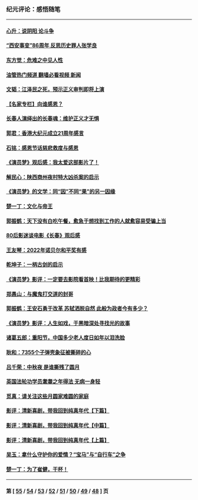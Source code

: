 ### 纪元评论：感悟随笔
---
#### [心升：说阴阳 论斗争](../../pages/nsc1035/n13885189.md?12310330) 
#### [“西安事变”86周年 反思历史罪人张学良](../../pages/nsc1035/n13882019.md?12310330) 
#### [东方觉：危难之中见人性](../../pages/nsc1035/n13881549.md?12310330) 
#### [油管热门频道 翻墙必看视频 新闻](ok?12310330)
#### [文韬：江泽民之死，预示正义审判即将上演](../../pages/nsc1035/n13877698.md?12310330) 
#### [【名家专栏】向谁感恩？](../../pages/nsc1035/n13873797.md?12310330) 
#### [长春人演绎出的长春魂：维护正义才无惧](../../pages/nsc1035/n13871764.md?12310330) 
#### [郭君：香港大纪元成立21周年感言](../../pages/nsc1035/n13871269.md?12310330) 
#### [石铭：感恩节话慈悲救度与感恩](../../pages/nsc1035/n13869863.md?12310330) 
#### [《演员梦》观后感：我太爱这部影片了！](../../pages/nsc1035/n13866783.md?12310330) 
#### [解民心：陕西商州夜村特大凶杀案的启示](../../pages/nsc1035/n13865339.md?12310330) 
#### [《演员梦》的文学：同“因”不同“果”的另一因缘](../../pages/nsc1035/n13863930.md?12310330) 
#### [楚一丁：文化与帝王](../../pages/nsc1035/n13863143.md?12310330) 
#### [郭振鹤：天下没有白吃午餐，愈急于想找到工作的人就愈容易受骗上当](../../pages/nsc1035/n13860772.md?12310330) 
#### [80后影迷谈电影《长春》观后感](../../pages/nsc1035/n13852708.md?12310330) 
#### [王友琴：2022年诺贝尔和平奖有感](../../pages/nsc1035/n13848079.md?12310330) 
#### [乾坤子：一柄古剑的启示](../../pages/nsc1035/n13841954.md?12310330) 
#### [《演员梦》影评：一定要去影院看首映！比我期待的更精彩](../../pages/nsc1035/n13840865.md?12310330) 
#### [郑愚山：与魔鬼打交道的封哥](../../pages/nsc1035/n13840314.md?12310330) 
#### [郭振鹤：王安石勇于改革 苏轼洒脱自然 此般为政者今有多少？](../../pages/nsc1035/n13836901.md?12310330) 
#### [《演员梦》影评：人生如戏，于黑暗深处寻找光的故事](../../pages/nsc1035/n13832182.md?12310330) 
#### [诸葛五郎：重阳节，中国多少老人度日如年以泪洗脸](../../pages/nsc1035/n13831696.md?12310330) 
#### [耿和：7355个子弹壳象征被撕碎的心](../../pages/nsc1035/n13830612.md?12310330) 
#### [吕千荣：中秋夜 是谁撕残了圆月](../../pages/nsc1035/n13824365.md?12310330) 
#### [英国法轮功学员耄耋之年得法 无病一身轻](../../pages/nsc1035/n13821415.md?12310330) 
#### [觅真：请关注这些月圆家难圆的家庭](../../pages/nsc1035/n13817374.md?12310330) 
#### [影评：清新喜剧，带我回到纯真年代【下篇】](../../pages/nsc1035/n13806698.md?12310330) 
#### [影评：清新喜剧，带我回到纯真年代【中篇】](../../pages/nsc1035/n13806120.md?12310330) 
#### [影评：清新喜剧，带我回到纯真年代【上篇】](../../pages/nsc1035/n13805467.md?12310330) 
#### [吴玉：拿什么守护你的爱情？“宝马”与“自行车”之争](../../pages/nsc1035/n13804482.md?12310330) 
#### [楚一丁：为了崔健，干杯！](../../pages/nsc1035/n13802006.md?12310330) 

---
#### 第 [ [55](./55.md?12310330) / [54](./54.md?12310330) / [53](./53.md?12310330) / [52](./52.md?12310330) / [51](./51.md?12310330) / [50](./50.md?12310330) / [49](./49.md?12310330) / [48](./48.md?12310330) ] 页
